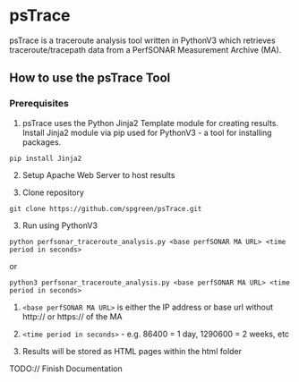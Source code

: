 # psTrace

psTrace is a traceroute analysis tool written in PythonV3 which retrieves traceroute/tracepath data from a PerfSONAR Measurement Archive (MA).

## How to use the psTrace Tool

### Prerequisites

1. psTrace uses the Python Jinja2 Template module for creating results. Install Jinja2 module via pip used for PythonV3 - a tool for installing packages.

  ``pip install Jinja2``

2. Setup Apache Web Server to host results


2. Clone repository

  ``git clone https://github.com/spgreen/psTrace.git``
    
3. Run using PythonV3

  ``python perfsonar_traceroute_analysis.py <base perfSONAR MA URL> <time period in seconds>``
  
  or
  
  ``python3 perfsonar_traceroute_analysis.py <base perfSONAR MA URL> <time period in seconds>``
  
  1. ``<base perfSONAR MA URL>`` is either the IP address or base url without http:// or https:// of the MA
  2. ``<time period in seconds>`` - e.g. 86400 = 1 day, 1290600 = 2 weeks, etc 
  
4. Results will be stored as HTML pages within the html folder


TODO:// Finish Documentation
